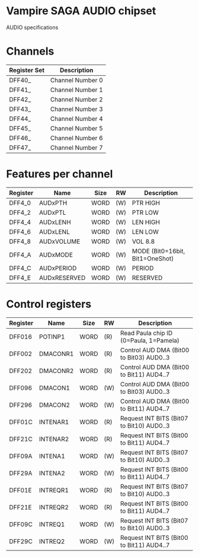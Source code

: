 # Vampire SAGA AUDIO chipset

AUDIO specifications

# Channels

Register Set | Description
------------ | -------------
DFF40_       | Channel Number 0
DFF41_       | Channel Number 1
DFF42_       | Channel Number 2
DFF43_       | Channel Number 3
DFF44_       | Channel Number 4
DFF45_       | Channel Number 5
DFF46_       | Channel Number 6
DFF47_       | Channel Number 7

# Features per channel

Register | Name         | Size | RW  | Description
-------- | ------------ | ---- | --- | -----------
DFF4_0   | AUDxPTH      | WORD | (W) | PTR HIGH
DFF4_2   | AUDxPTL      | WORD | (W) | PTR LOW
DFF4_4   | AUDxLENH     | WORD | (W) | LEN HIGH
DFF4_6   | AUDxLENL     | WORD | (W) | LEN LOW
DFF4_8   | AUDxVOLUME   | WORD | (W) | VOL 8.8
DFF4_A   | AUDxMODE     | WORD | (W) | MODE (Bit0=16bit, Bit1=OneShot)
DFF4_C   | AUDxPERIOD   | WORD | (W) | PERIOD
DFF4_E   | AUDxRESERVED | WORD | (W) | RESERVED

# Control registers

Register  | Name     | Size | RW  | Description
--------- | -------- | ---- | --- | -----------
DFF016    | POTINP1  | WORD | (R) | Read Paula chip ID (0=Paula, 1=Pamela)
DFF002    | DMACONR1 | WORD | (R) | Control AUD DMA  (Bit00 to Bit03) AUD0..3
DFF202    | DMACONR2 | WORD | (R) | Control AUD DMA  (Bit00 to Bit11) AUD4..7
DFF096    | DMACON1  | WORD | (W) | Control AUD DMA  (Bit00 to Bit03) AUD0..3
DFF296    | DMACON2  | WORD | (W) | Control AUD DMA  (Bit00 to Bit11) AUD4..7
DFF01C    | INTENAR1 | WORD | (R) | Request INT BITS (Bit07 to Bit10) AUD0..3
DFF21C    | INTENAR2 | WORD | (R) | Request INT BITS (Bit00 to Bit11) AUD4..7
DFF09A    | INTENA1  | WORD | (W) | Request INT BITS (Bit07 to Bit10) AUD0..3
DFF29A    | INTENA2  | WORD | (W) | Request INT BITS (Bit00 to Bit11) AUD4..7
DFF01E    | INTREQR1 | WORD | (R) | Request INT BITS (Bit07 to Bit10) AUD0..3
DFF21E    | INTREQR2 | WORD | (R) | Request INT BITS (Bit00 to Bit11) AUD4..7
DFF09C    | INTREQ1  | WORD | (W) | Request INT BITS (Bit07 to Bit10) AUD0..3
DFF29C    | INTREQ2  | WORD | (W) | Request INT BITS (Bit00 to Bit11) AUD4..7
